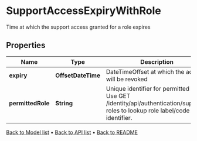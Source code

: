 

# SupportAccessExpiryWithRole

Time at which the support access granted for a role expires

## Properties

| Name | Type | Description | Notes |
|------------ | ------------- | ------------- | -------------|
|**expiry** | **OffsetDateTime** | DateTimeOffset at which the access will be revoked |  |
|**permittedRole** | **String** | Unique identifier for permitted role.   Use GET /identity/api/authentication/support-roles to lookup role label/code from identifier. |  |



[Back to Model list](../README.md#documentation-for-models) &#8226; [Back to API list](../README.md#documentation-for-api-endpoints) &#8226; [Back to README](../README.md)


